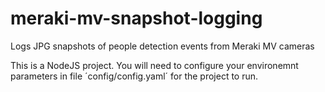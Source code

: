 # meraki-mv-snapshot-logging
Logs JPG snapshots of people detection events from Meraki MV cameras

This is a NodeJS project. You will need to configure your environemnt parameters in file ´config/config.yaml´ for the project to run.
